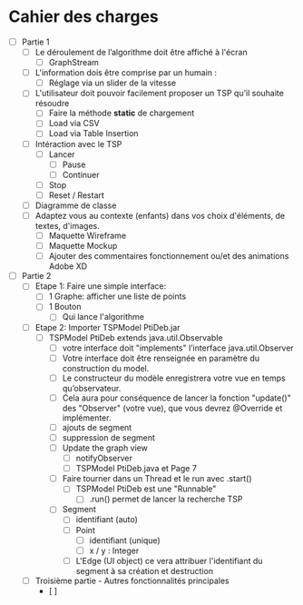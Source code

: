 # Cahier des charges

- [ ] Partie 1
  - [ ] Le déroulement de l’algorithme doit être affiché à l'écran
    - [ ] GraphStream
  - [ ] L'information dois être comprise par un humain :
    - [ ] Réglage via un slider de la vitesse
  - [ ] L'utilisateur doit pouvoir facilement proposer un TSP qu’il souhaite résoudre
    - [ ] Faire la méthode **static** de chargement
    - [ ] Load via CSV
    - [ ] Load via Table Insertion
  - [ ] Intéraction avec le TSP
    - [ ] Lancer
      - [ ] Pause
      - [ ] Continuer
    - [ ] Stop
    - [ ] Reset / Restart
  - [ ] Diagramme de classe
  - [ ] Adaptez vous au contexte (enfants) dans vos choix d'éléments, de textes, d'images.
    - [ ] Maquette Wireframe
    - [ ] Maquette Mockup
    - [ ] Ajouter des commentaires fonctionnement ou/et des animations Adobe XD
- [ ] Partie 2
  - [ ] Etape 1: Faire une simple interface:
    - [ ] 1 Graphe: afficher une liste de points
    - [ ] 1 Bouton
      - [ ] Qui lance l'algorithme
  - [ ] Etape 2: Importer TSPModel PtiDeb.jar
    - [ ] TSPModel PtiDeb extends java.util.Observable
      - [ ] votre interface doit "implements" l’interface java.util.Observer
      - [ ] Votre interface doit être renseignée en paramètre du construction du model.
      - [ ] Le constructeur du modèle enregistrera votre vue en temps qu’observateur.
      - [ ]  Cela aura pour conséquence de lancer la fonction "update()" des "Observer" (votre vue), que vous devrez @Override et implémenter.
        - [ ] ajouts de segment
        - [ ] suppression de segment
        - [ ] Update the graph view
          - [ ] notifyObserver
          - [ ] TSPModel PtiDeb.java et Page 7
      - [ ] Faire tourner dans un Thread et le run avec .start()
        - [ ] TSPModel PtiDeb est une "Runnable"
          - [ ] .run() permet de lancer la recherche TSP
      - [ ] Segment
        - [ ] identifiant (auto)
        - [ ] Point
          - [ ] identifiant (unique)
          - [ ] x / y : Integer
        - [ ] L'Edge (UI object) ce vera attribuer l'identifiant du segment à sa création et destruction
  - [ ] Troisième partie - Autres fonctionnalités principales
    - [ ] 